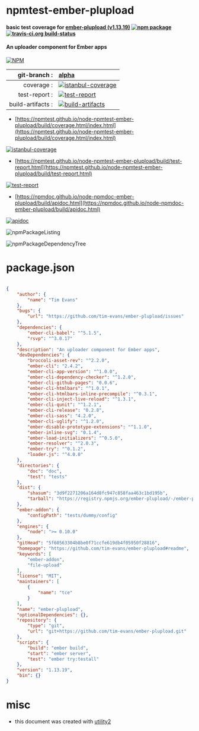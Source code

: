 # npmtest-ember-plupload

#### basic test coverage for  [ember-plupload (v1.13.19)](https://github.com/tim-evans/ember-plupload#readme)  [![npm package](https://img.shields.io/npm/v/npmtest-ember-plupload.svg?style=flat-square)](https://www.npmjs.org/package/npmtest-ember-plupload) [![travis-ci.org build-status](https://api.travis-ci.org/npmtest/node-npmtest-ember-plupload.svg)](https://travis-ci.org/npmtest/node-npmtest-ember-plupload)

#### An uploader component for Ember apps

[![NPM](https://nodei.co/npm/ember-plupload.png?downloads=true&downloadRank=true&stars=true)](https://www.npmjs.com/package/ember-plupload)

| git-branch : | [alpha](https://github.com/npmtest/node-npmtest-ember-plupload/tree/alpha)|
|--:|:--|
| coverage : | [![istanbul-coverage](https://npmtest.github.io/node-npmtest-ember-plupload/build/coverage.badge.svg)](https://npmtest.github.io/node-npmtest-ember-plupload/build/coverage.html/index.html)|
| test-report : | [![test-report](https://npmtest.github.io/node-npmtest-ember-plupload/build/test-report.badge.svg)](https://npmtest.github.io/node-npmtest-ember-plupload/build/test-report.html)|
| build-artifacts : | [![build-artifacts](https://npmtest.github.io/node-npmtest-ember-plupload/glyphicons_144_folder_open.png)](https://github.com/npmtest/node-npmtest-ember-plupload/tree/gh-pages/build)|

- [https://npmtest.github.io/node-npmtest-ember-plupload/build/coverage.html/index.html](https://npmtest.github.io/node-npmtest-ember-plupload/build/coverage.html/index.html)

[![istanbul-coverage](https://npmtest.github.io/node-npmtest-ember-plupload/build/screenCapture.buildCi.browser.%252Ftmp%252Fbuild%252Fcoverage.lib.html.png)](https://npmtest.github.io/node-npmtest-ember-plupload/build/coverage.html/index.html)

- [https://npmtest.github.io/node-npmtest-ember-plupload/build/test-report.html](https://npmtest.github.io/node-npmtest-ember-plupload/build/test-report.html)

[![test-report](https://npmtest.github.io/node-npmtest-ember-plupload/build/screenCapture.buildCi.browser.%252Ftmp%252Fbuild%252Ftest-report.html.png)](https://npmtest.github.io/node-npmtest-ember-plupload/build/test-report.html)

- [https://npmdoc.github.io/node-npmdoc-ember-plupload/build/apidoc.html](https://npmdoc.github.io/node-npmdoc-ember-plupload/build/apidoc.html)

[![apidoc](https://npmdoc.github.io/node-npmdoc-ember-plupload/build/screenCapture.buildCi.browser.%252Ftmp%252Fbuild%252Fapidoc.html.png)](https://npmdoc.github.io/node-npmdoc-ember-plupload/build/apidoc.html)

![npmPackageListing](https://npmtest.github.io/node-npmtest-ember-plupload/build/screenCapture.npmPackageListing.svg)

![npmPackageDependencyTree](https://npmtest.github.io/node-npmtest-ember-plupload/build/screenCapture.npmPackageDependencyTree.svg)



# package.json

```json

{
    "author": {
        "name": "Tim Evans"
    },
    "bugs": {
        "url": "https://github.com/tim-evans/ember-plupload/issues"
    },
    "dependencies": {
        "ember-cli-babel": "^5.1.5",
        "rsvp": "^3.0.17"
    },
    "description": "An uploader component for Ember apps",
    "devDependencies": {
        "broccoli-asset-rev": "^2.2.0",
        "ember-cli": "2.4.2",
        "ember-cli-app-version": "^1.0.0",
        "ember-cli-dependency-checker": "^1.2.0",
        "ember-cli-github-pages": "0.0.6",
        "ember-cli-htmlbars": "^1.0.1",
        "ember-cli-htmlbars-inline-precompile": "^0.3.1",
        "ember-cli-inject-live-reload": "^1.3.1",
        "ember-cli-qunit": "^1.2.1",
        "ember-cli-release": "0.2.8",
        "ember-cli-sass": "4.2.0",
        "ember-cli-uglify": "^1.2.0",
        "ember-disable-prototype-extensions": "^1.1.0",
        "ember-inline-svg": "0.1.4",
        "ember-load-initializers": "^0.5.0",
        "ember-resolver": "^2.0.3",
        "ember-try": "^0.1.2",
        "loader.js": "^4.0.0"
    },
    "directories": {
        "doc": "doc",
        "test": "tests"
    },
    "dist": {
        "shasum": "3d9f2271206a164d8fc947c858faa463c1bd195b",
        "tarball": "https://registry.npmjs.org/ember-plupload/-/ember-plupload-1.13.19.tgz"
    },
    "ember-addon": {
        "configPath": "tests/dummy/config"
    },
    "engines": {
        "node": ">= 0.10.0"
    },
    "gitHead": "5f60563304b8be0f71ccfe619db4f05950f28816",
    "homepage": "https://github.com/tim-evans/ember-plupload#readme",
    "keywords": [
        "ember-addon",
        "file-upload"
    ],
    "license": "MIT",
    "maintainers": [
        {
            "name": "tce"
        }
    ],
    "name": "ember-plupload",
    "optionalDependencies": {},
    "repository": {
        "type": "git",
        "url": "git+https://github.com/tim-evans/ember-plupload.git"
    },
    "scripts": {
        "build": "ember build",
        "start": "ember server",
        "test": "ember try:testall"
    },
    "version": "1.13.19",
    "bin": {}
}
```



# misc
- this document was created with [utility2](https://github.com/kaizhu256/node-utility2)
